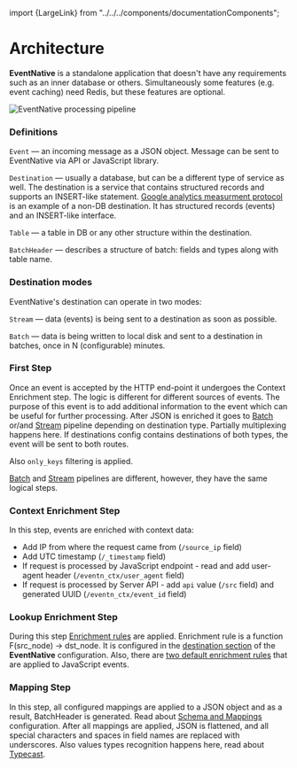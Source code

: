 import {LargeLink} from "../../../components/documentationComponents";

# Architecture

**EventNative** is a standalone application that doesn't have any requirements such as an inner database or others. Simultaneously some features \(e.g. event caching\) need Redis, but these features are optional.

<div style={{backgroundColor: 'white'}}>
    <img alt="EventNative processing pipeline" src="/img/docs/processing-pipeline.png" />
</div>

### **Definitions**

`Event` — an incoming message as a JSON object. Message can be sent to EventNative via API or JavaScript library.

`Destination` — usually a database, but can be a different type of service as well. The destination is a service that contains structured records and supports an INSERT-like statement. [Google analytics measurment protocol](https://developers.google.com/analytics/devguides/collection/protocol/v1) is an example of a non-DB destination. It has structured records (events) and an INSERT-like interface.

`Table` — a table in DB or any other structure within the destination.

`BatchHeader` — describes a structure of batch: fields and types along with table name.

### Destination modes

EventNative's destination can operate in two modes:

`Stream` — data (events) is being sent to a destination as soon as possible.

`Batch` — data is being written to local disk and sent to a destination in batches, once in N (configurable) minutes.

### First Step

Once an event is accepted by the HTTP end-point it undergoes the Context Enrichment step. The logic is different for different sources of events. The purpose of this event is to add additional information to the event which can be useful for further processing. After JSON is enriched it goes to [Batch](/docs/how-it-works/pipelines#batch-processing) or/and [Stream](/docs/how-it-works/pipelines#stream-processing) pipeline depending on destination type. Partially multiplexing happens here. If destinations config contains destinations of both types, the event will be sent to both routes.

Also `only_keys` filtering is applied.

[Batch](/docs/how-it-works/pipelines#batch-processing) and [Stream](/docs/how-it-works/pipelines#stream-processing) pipelines are different, however, they have the same logical steps.

### Context Enrichment Step

In this step, events are enriched with context data:

* Add IP from where the request came from (`/source_ip` field)
* Add UTC timestamp (`/_timestamp` field)
* If request is processed by JavaScript endpoint - read and add user-agent header (`/eventn_ctx/user_agent` field)
* If request is processed by Server API - add `api` value (`/src` field) and generated UUID (`/eventn_ctx/event_id` field)

### Lookup Enrichment Step

During this step [Enrichment rules](/docs/configuration/enrichment-rules) are applied. Enrichment rule is a function F(src_node) → dst_node. It is configured in the [destination section](/docs/destinations-configuration) of the **EventNative** configuration. Also, there are [two default enrichment rules](/docs/configuration/enrichment-rules#default-rules) that are applied to JavaScript events.

### Mapping Step

In this step, all configured mappings are applied to a JSON object and as a result, BatchHeader is generated. Read about [Schema and Mappings](/docs/configuration/schema-and-mappings) configuration. After all mappings are applied, JSON is flattened, and all special characters and spaces in field names are replaced with underscores. Also values types recognition happens here, read about [Typecast](/docs/other-features/typecast).

<LargeLink title="Pipelines" href="/docs/how-it-works/pipelines" />

<LargeLink title="Directories structure" href="/docs/how-it-works/directories-structure" />